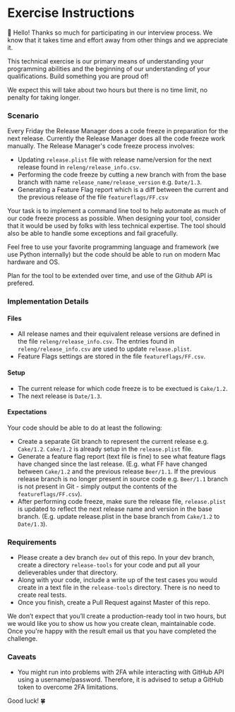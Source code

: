 # Exercise Instructions

:wave: Hello! Thanks so much for participating in our interview process. We know that it takes time and effort away from other things and we appreciate it.

This technical exercise is our primary means of understanding your programming abilities and the beginning of our understanding of your qualifications. Build something you are proud of! 

We expect this will take about two hours but there is no time limit, no penalty for taking longer.

### Scenario 

Every Friday the Release Manager does a code freeze in preparation for the next release. Currently the Release Manager does all the code freeze work manually. The Release Manager's code freeze process involves: 

- Updating `release.plist` file with release name/version for the next release found in `releng/release_info.csv`.
- Performing the code freeze by cutting a new branch with from the base branch with name `release_name/release_version` e.g. `Date/1.3`. 
- Generating a Feature Flag report which is a diff between the current and the previous release of the file `featureflags/FF.csv` 

Your task is to implement a command line tool to help automate as much of our code freeze process as possible. When designing your tool, consider that it would be used by folks with less technical expertise. The tool should also be able to handle some exceptions and fail gracefully. 

Feel free to use your favorite programming language and framework (we use Python internally) but the code should be able to run on modern Mac hardware and OS. 

Plan for the tool to be extended over time, and use of the Github API is prefered.

### Implementation Details

#### Files
- All release names and their equivalent release versions are defined in the file `releng/release_info.csv`. The entries found in `releng/release_info.csv` are used to update `release.plist`. 
- Feature Flags settings are stored in the file `featureflags/FF.csv`.

#### Setup
- The current release for which code freeze is to be exectued is `Cake/1.2`. 
- The next release is `Date/1.3`. 

#### Expectations 

Your code should be able to do at least the following:
- Create a separate Git branch to represent the current release e.g. `Cake/1.2`. `Cake/1.2` is already setup in the `release.plist` file.
- Generate a feature flag report (text file is fine) to see what feature flags have changed since the last release. (E.g. what FF have changed between `Cake/1.2` and the previous release `Beer/1.1`. If the previous release branch is no longer present in source code e.g. `Beer/1.1` branch is not present in Git - simply output the contents of the `featureflags/FF.csv`).  
- After performing code freeze, make sure the release file, `release.plist` is updated to reflect the next release name and version in the base branch. (E.g. update release.plist in the base branch from `Cake/1.2` to `Date/1.3`). 

### Requirements
- Please create a dev branch `dev` out of this repo. In your dev branch, create a directory `release-tools` for your code and put all your delieverables under that directory. 
- Along with your code, include a write up of the test cases you would create in a text file in the `release-tools` directory. There is no need to create real tests.
- Once you finish, create a Pull Request against Master of this repo.

We don’t expect that you’ll create a production-ready tool in two hours, but we would like you to show us how you create clean, maintainable code. Once you're happy with the result email us that you have completed the challenge.

### Caveats
- You might run into problems with 2FA while interacting with GitHub API using a username/password. Therefore, it is advised to setup a GitHub token to overcome 2FA limitations. 

Good luck! :four_leaf_clover:
